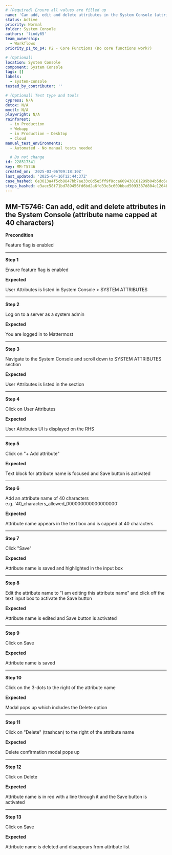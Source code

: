 ```yaml
---
# (Required) Ensure all values are filled up
name: 'Can add, edit and delete attributes in the System Console (attribute name capped at 40 characters)'
status: Active
priority: Normal
folder: System Console
authors: 'lindy65'
team_ownership:
  - Workflows
priority_p1_to_p4: P2 - Core Functions (Do core functions work?)

# (Optional)
location: System Console
component: System Console
tags: []
labels:
  - system-console
tested_by_contributor: ''

# (Optional) Test type and tools
cypress: N/A
detox: N/A
mmctl: N/A
playwright: N/A
rainforest:
  - in Production
  - Webapp
  - in Production — Desktop
  - Cloud
manual_test_environments:
  - Automated - No manual tests needed

  # Do not change
id: 228517341
key: MM-T5746
created_on: '2025-03-06T09:18:10Z'
last_updated: '2025-04-16T12:44:37Z'
case_hashed: 6e3013a4f5cb8847bb7ae33c0d5e5ff9f8cca609438161299b04b5dc6a038579006b20fd8a189c5bad0ea2188274087f
steps_hashed: e3aec58f71bd789456fd6bd2a6fd33e3c609bbad5093387d804e1264b0eb40b3fa0b7f5de7cdb908f3db9aa7713c097c
---
```


<!-- (Auto-generated) Based on frontmatter's "key" and "name" -->

## MM-T5746: Can add, edit and delete attributes in the System Console (attribute name capped at 40 characters)

**Precondition**

Feature flag is enabled

---

**Step 1**

Ensure feature flag is enabled

**Expected**

User Attributes is listed in System Console > SYSTEM ATTRIBUTES

---

**Step 2**

Log on to a server as a system admin

**Expected**

You are logged in to Mattermost

---

**Step 3**

Navigate to the System Console and scroll down to SYSTEM ATTRIBUTES section

**Expected**

User Attributes is listed in the section

---

**Step 4**

Click on User Attributes

**Expected**

User Attributes UI is displayed on the RHS

---

**Step 5**

Click on "+ Add attribute"

**Expected**

Text block for attribute name is focused and Save button is activated

---

**Step 6**

Add an attribute name of 40 characters\
e.g. \`40\_characters\_allowed\_000000000000000000\`

**Expected**

Attribute name appears in the text box and is capped at 40 characters

---

**Step 7**

Click "Save"

**Expected**

Attribute name is saved and highlighted in the input box

---

**Step 8**

Edit the attribute name to "I am editing this attribute name" and click off the text input box to activate the Save button

**Expected**

Attribute name is edited and Save button is activated

---

**Step 9**

Click on Save

**Expected**

Attribute name is saved

---

**Step 10**

Click on the 3-dots to the right of the attribute name

**Expected**

Modal pops up which includes the Delete option

---

**Step 11**

Click on "Delete" (trashcan) to the right of the attribute name

**Expected**

Delete confirmation modal pops up

---

**Step 12**

Click on Delete

**Expected**

Attribute name is in red with a line through it and the Save button is activated

---

**Step 13**

Click on Save

**Expected**

Attribute name is deleted and disappears from attribute list
